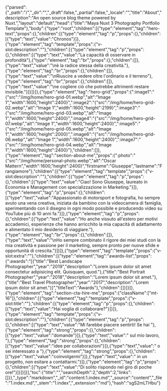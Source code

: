 {"parsed":{"_path":"/","_dir":"","_draft":false,"_partial":false,"_locale":"","title":"About","description":"An open source blog theme powered by Nuxt.","layout":"default","head":{"title":"Maya Nuxt 3 Photography Portfolio Template"},"body":{"type":"root","children":[{"type":"element","tag":"hero-text","props":{},"children":[{"type":"element","tag":"p","props":{},"children":[{"type":"text","value":"Chronos"}]},{"type":"element","tag":"template","props":{"v-slot:description":""},"children":[{"type":"element","tag":"p","props":{},"children":[{"type":"text","value":"La capacità di osservare in profondità"},{"type":"element","tag":"br","props":{},"children":[]},{"type":"text","value":"\nè la radice stessa della creatività."},{"type":"element","tag":"br","props":{},"children":[]},{"type":"text","value":"\nRiuscire a vedere oltre l'ordinario e il terreno"},{"type":"element","tag":"br","props":{},"children":[]},{"type":"text","value":"\ne cogliere ciò che potrebbe altrimenti restare invisibile."}]}]}]},{"type":"element","tag":"hero-grid","props":{":image1":"{\"src\":\"/img/home/hero-grid-01.webp\",\"alt\":\"Image 1\",\"width\":1600,\"height\":2400}",":image2":"{\"src\":\"/img/home/hero-grid-02.webp\",\"alt\":\"Image 1\",\"width\":1600,\"height\":2199}",":image3":"{\"src\":\"/img/home/hero-grid-03.webp\",\"alt\":\"Image 1\",\"width\":1600,\"height\":2400}",":image4":"{\"src\":\"/img/home/hero-grid-07.webp\",\"alt\":\"Image 1\",\"width\":1600,\"height\":2400}",":image5":"{\"src\":\"/img/home/hero-grid-05.webp\",\"alt\":\"Image 1\",\"width\":1600,\"height\":2000}",":image6":"{\"src\":\"/img/home/hero-grid-06.webp\",\"alt\":\"Image 1\",\"width\":1600,\"height\":2400}",":image7":"{\"src\":\"/img/home/hero-grid-04.webp\",\"alt\":\"Image 1\",\"width\":1600,\"height\":2400}"},"children":[]},{"type":"element","tag":"section-about-me","props":{":photo":"{\"src\":\"/img/home/personal-photo.webp\",\"alt\":\"Oscar Mattern\",\"width\":1600,\"height\":2400}","firstname":"Giuseppe","lastname":"Frangiamore"},"children":[{"type":"element","tag":"template","props":{"v-slot:description":""},"children":[{"type":"element","tag":"p","props":{},"children":[{"type":"text","value":"Ciao! Sono Giuseppe, laureato in Economia e Management con specializzazione in Marketing."}]},{"type":"element","tag":"p","props":{},"children":[{"type":"text","value":"Appassionato di motorsport e fotografia, ho sempre avuto una vena creativa, iniziata da bambino con la videocamera di famiglia, sperimentando con il disegno in ogni modo possibile e producendo video su YouTube più di 10 anni fa."}]},{"type":"element","tag":"p","props":{},"children":[{"type":"text","value":"Ho anche vissuto all'estero per motivi accademici, esperienze che hanno arricchito la mia capacità di adattamento e alimentato il mio desiderio di viaggiare."},{"type":"element","tag":"br","props":{},"children":[]},{"type":"text","value":"\nHo sempre combinato il rigore dei miei studi con la mia creatività e passione per il marketing, sempre pronto per nuove sfide e opportunità di crescita."}]}]},{"type":"element","tag":"template","props":{"v-slot:extra":""},"children":[{"type":"element","tag":"awards-list","props":{":awards":"[{\"title\":\"Best Landscape Photographer\",\"year\":\"2019\",\"description\":\"Lorem ipsum dolor sit amet consectetur adipisicing elit. Quisquam, quod.\"},{\"title\":\"Best Portrait Photographer\",\"year\":\"2018\",\"description\":\"Lorem ipsum dolor sit amet.\"},{\"title\":\"Best Travel Photographer\",\"year\":\"2017\",\"description\":\"Lorem ipsum dolor sit amet.\"}]","titleText":"Awards"},"children":[]}]}]},{"type":"element","tag":"section-cta-hire-me","props":{"className":["mt-16"]},"children":[{"type":"element","tag":"template","props":{"v-slot:title":""},"children":[{"type":"element","tag":"p","props":{},"children":[{"type":"text","value":"Hai voglia di collaborare?"}]}]},{"type":"element","tag":"template","props":{"v-slot:description":""},"children":[{"type":"element","tag":"p","props":{},"children":[{"type":"text","value":"Mi farebbe piacere sentirti! Se hai "},{"type":"element","tag":"strong","props":{},"children":[{"type":"text","value":"domande"}]},{"type":"text","value":" sul mio lavoro, "},{"type":"element","tag":"strong","props":{},"children":[{"type":"text","value":"idee per collaborazioni"}]},{"type":"text","value":" o sei interessato a "},{"type":"element","tag":"strong","props":{},"children":[{"type":"text","value":"coinvolgermi"}]},{"type":"text","value":" in un progetto, non esitare a contattarmi."}]},{"type":"element","tag":"p","props":{},"children":[{"type":"text","value":"Di solito rispondo nel giro di poche ore!"}]}]}]}],"toc":{"title":"","searchDepth":2,"depth":2,"links":[]}},"_type":"markdown","_id":"content:1.index.md","_source":"content","_file":"1.index.md","_stem":"1.index","_extension":"md"},"hash":"sgS2mLTHbu"}